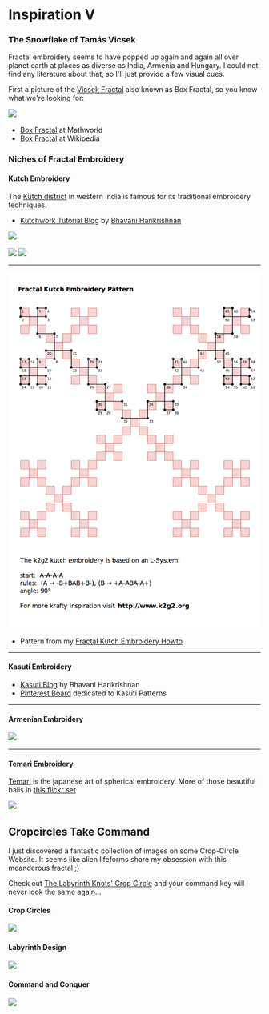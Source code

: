 Inspiration V
=============

### The Snowflake of Tamás Vicsek

Fractal embroidery seems to have popped up again and again all over planet earth at places as diverse as India, Armenia and Hungary. I could not find any literature about that, so I'll just provide a few visual cues.

First a picture of the [Vicsek Fractal](http://en.wikipedia.org/wiki/Vicsek_fractal) also known as Box Fractal, so you know what we're looking for:

![](http://mathworld.wolfram.com/images/eps-gif/BoxFractalLSystem_800.gif)

* [Box Fractal](http://mathworld.wolfram.com/BoxFractal.html) at Mathworld
* [Box Fractal](http://en.wikipedia.org/wiki/Box_fractal) at Wikipedia

### Niches of Fractal Embroidery 

#### Kutch Embroidery

The [Kutch district](en.wikipedia.org/wiki/Kutch%20district) in western India is famous for its traditional embroidery techniques. 

* [Kutchwork Tutorial Blog](http://kutchwork-tutorial.blogspot.de) by [Bhavani Harikrishnan](https://plus.google.com/+BhavaniHarikrishnansuhabhava)

![](http://photos1.blogger.com/blogger/6165/2282/320/MC-Fill%20Sketch.png) 

 ![](http://photos1.blogger.com/blogger/6165/2282/320/DMC2.png) ![](http://photos1.blogger.com/blogger/6165/2282/320/DMC3.png) 

----

![](../project_images/fractal_kutch_embroidery.png)

* Pattern from my [Fractal Kutch Embroidery Howto](www.k2g2.org/howto:fractal_kutch_embroidery)

---- 


#### Kasuti Embroidery

* [Kasuti Blog](http://kasuti.blogspot.com) by Bhavani Harikrishnan
* [Pinterest Board](http://www.pinterest.com/isiscat/embroidery-indian-kasuti-patterns/) dedicated to Kasuti Patterns 
 
----
 
#### Armenian Embroidery

[![](http://armenianembroidery.tripod.com/images/stiches8.gif)](http://armenianembroidery.tripod.com/sketches.htm)
 
----

#### Temari Embroidery

[Temari](http://en.wikipedia.org/wiki/Temari_%28toy%29) is the japanese art of spherical embroidery.
More of those beautiful balls in [this flickr set](http://www.flickr.com/photos/nanaakua/sets/72157617114284128)

![](https://o.twimg.com/2/proxy.jpg?t=HBg-aHR0cDovL2Zhcm0zLnN0YXRpY2ZsaWNrci5jb20vMjQ2NC8zNjI0MzA4NDgyX2VjMTM3OTkwNGRfei5qcGcU2gYUgAoAFgASAA&s=J2-nBQUGir_jDwnb5_yYPm4640Yf2MY0mwatA30wJd8)

## Cropcircles Take Command

I just discovered a fantastic collection of images on some Crop-Circle Website. It seems like alien lifeforms share my obsession with this meanderous fractal ;)

Check out [The Labyrinth Knots' Crop Circle](http://www.cropcircleconnector.com/2012/cheesefoothead1/comments.html) and your command key will never look the same again...
 
#### Crop Circles 

![](http://www.cropcircleconnector.com/2012/cheesefoothead1/5367.jpg)

#### Labyrinth Design

![](http://www.cropcircleconnector.com/2012/cheesefoothead1/The-Endless-Gallery-Fascili.jpg)

#### Command and Conquer

![](http://2.bp.blogspot.com/-uTr9lIxMcFE/Tq5E9zOb36I/AAAAAAAAAEw/1qPmyvbz9EE/s1600/apple-command-key.jpg)


